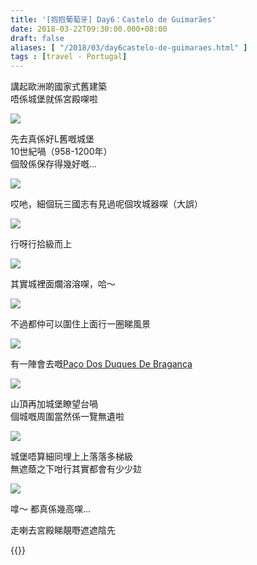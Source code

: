 ```yaml
---
title: '[抱抱葡萄牙] Day6：Castelo de Guimarães'
date: 2018-03-22T09:30:00.000+08:00
draft: false
aliases: [ "/2018/03/day6castelo-de-guimaraes.html" ]
tags : [travel - Portugal]
---
```


講起歐洲啲國家式舊建築  
唔係城堡就係宮殿㗎啦  

![](/images/portugal6d.jpg)

先去真係好L舊嘅城堡  
10世紀喎（958-1200年）  
個殼係保存得幾好嘅...  

![](/images/portugal6d1.jpg)

哎吔，細個玩三國志有見過呢個攻城器㗎（大誤）  

![](/images/portugal6d2.jpg)

行呀行拾級而上  

![](/images/portugal6d3.jpg)

其實城裡面爛溶溶㗎，哈～  

![](/images/portugal6d4.jpg)

不過都仲可以圍住上面行一圈睇風景  

![](/images/portugal6d5.jpg)

有一陣會去嘅[Paço Dos Duques De Bragança](https://hidie.net/portugal6e/)  

![](/images/portugal6d6.jpg)

山頂再加城堡瞭望台喎  
個城嘅周圍當然係一覽無遺啦  

![](/images/portugal6d7.jpg)

城堡唔算細同埋上上落落多梯級  
無遮蔭之下咁行其實都會有少少攰  

![](/images/portugal6d8.jpg)

嗱～ 都真係幾高㗎...  
  
走喇去宮殿睇靚嘢遮遮陰先  
  
  

{{<portugal>}}  
